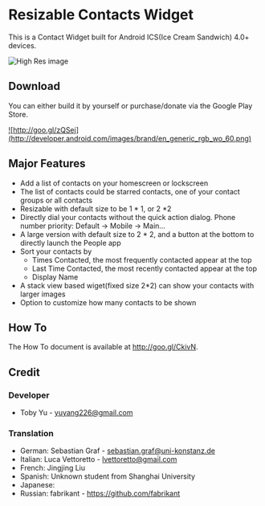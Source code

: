 # Resizable Contacts Widget

This is a Contact Widget built for Android ICS(Ice Cream Sandwich) 4.0+ devices.

![High Res image](http://farm9.staticflickr.com/8331/8403009487_0d39319580_m.jpg)

## Download

You can either build it by yourself or purchase/donate via the Google Play Store.

<a href="https://play.google.com/store/apps/details?id=com.gmail.yuyang226.contactswidget.pro">![http://goo.gl/zQSej](http://developer.android.com/images/brand/en_generic_rgb_wo_60.png)</a>


## Major Features

* Add a list of contacts on your homescreen or lockscreen
* The list of contacts could be starred contacts, one of your contact groups or all contacts
* Resizable with default size to be 1 * 1, or 2 *2
* Directly dial your contacts without the quick action dialog. Phone number priority: Default -> Mobile -> Main...
* A large version with default size to 2 * 2, and a button at the bottom to directly launch the People app
* Sort your contacts by 
    * Times Contacted, the most frequently contacted appear at the top
    * Last Time Contacted, the most recently contacted appear at the top
    * Display Name
* A stack view based wiget(fixed size 2*2) can show your contacts with larger images
* Option to customize how many contacts to be shown

## How To

The How To document is available at http://goo.gl/CkivN.

## Credit

### Developer

* Toby Yu - <yuyang226@gmail.com>

### Translation

* German: Sebastian Graf - <sebastian.graf@uni-konstanz.de>
* Italian: Luca Vettoretto - <lvettoretto@gmail.com>
* French: Jingjing Liu
* Spanish: Unknown student from Shanghai University
* Japanese: 
* Russian: fabrikant - <https://github.com/fabrikant>
